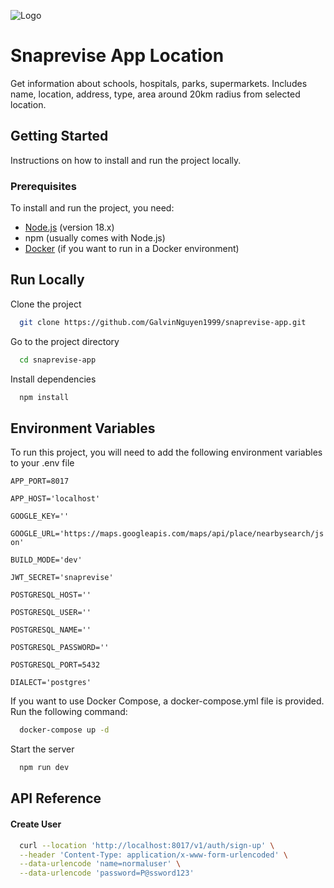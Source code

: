 
![Logo](https://mail.google.com/mail/u/0?ui=2&ik=5268df2d64&attid=0.1.1&permmsgid=msg-f:1782419210384915750&th=18bc6cd403d33d26&view=fimg&fur=ip&sz=s0-l75-ft&attbid=ANGjdJ-XsGEpN2hYdC7dzh9mgREl7OqhuTWwY0xgnTlZgAYPIHl1haB1jYvJnk4BLCLhfzq-l9Vbs-VnjmECA2VDTbqEg7_p8kGrIx0-KB0xGZaEp3-L0ktPsNcp6tQ&disp=emb)


# Snaprevise App Location

Get information about schools, hospitals, parks, supermarkets. Includes name, location, address, type, area around 20km radius from selected location.
## Getting Started

Instructions on how to install and run the project locally.

### Prerequisites

To install and run the project, you need:

- [Node.js](https://nodejs.org/) (version 18.x)
- npm (usually comes with Node.js)
- [Docker](https://www.docker.com/) (if you want to run in a Docker environment)

## Run Locally

Clone the project

```bash
  git clone https://github.com/GalvinNguyen1999/snaprevise-app.git
```

Go to the project directory

```bash
  cd snaprevise-app
```

Install dependencies

```bash
  npm install
```


## Environment Variables

To run this project, you will need to add the following environment variables to your .env file

`APP_PORT=8017`

`APP_HOST='localhost'`

`GOOGLE_KEY=''`

`GOOGLE_URL='https://maps.googleapis.com/maps/api/place/nearbysearch/json'`

`BUILD_MODE='dev'`

`JWT_SECRET='snaprevise'`

`POSTGRESQL_HOST=''`

`POSTGRESQL_USER=''`

`POSTGRESQL_NAME=''`

`POSTGRESQL_PASSWORD=''`

`POSTGRESQL_PORT=5432`

`DIALECT='postgres'`


If you want to use Docker Compose, a docker-compose.yml file is provided. Run the following command:

```bash
  docker-compose up -d
```

Start the server

```bash
  npm run dev
```
## API Reference

#### Create User

```bash
  curl --location 'http://localhost:8017/v1/auth/sign-up' \
  --header 'Content-Type: application/x-www-form-urlencoded' \
  --data-urlencode 'name=normaluser' \
  --data-urlencode 'password=P@ssword123'
```
